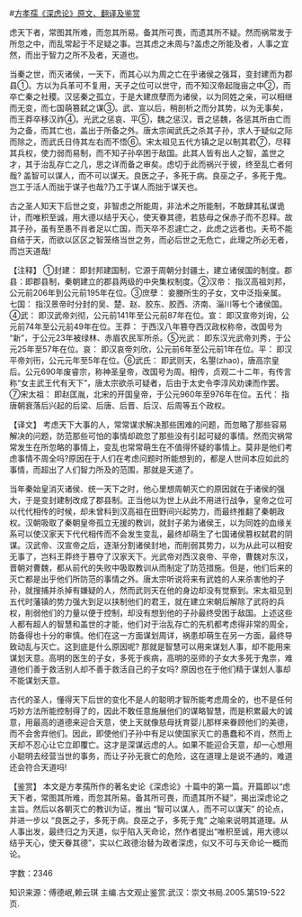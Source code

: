 #[方孝孺《深虑论》原文、翻译及鉴赏](https://www.vrrw.net/wx/14189.html)

虑天下者，常图其所难，而忽其所易。备其所可畏，而遗其所不疑。然而祸常发于所忽之中，而乱常起于不足疑之事。岂其虑之未周与?盖虑之所能及者，人事之宜然，而出于智力之所不及者，天道也。

当秦之世，而灭诸侯，一天下，而其心以为周之亡在乎诸侯之强耳，变封建而为郡县①。方以为兵革可不复用，天子之位可以世守，而不知汉帝起陇亩之中②，而卒亡秦之社稷。汉惩秦之孤立，于是大建庶孽而为诸侯，以为同姓之亲，可以相继而无变，而七国萌篡弑之谋③。武、宣以后，稍剖析之而分其势，以为无事矣，而王莽卒移汉祚④。光武之惩哀、平⑤，魏之惩汉，晋之惩魏，各惩其所由亡而为之备，而其亡也，盖出于所备之外。唐太宗闻武氏之杀其子孙，求人于疑似之际而除之，而武氏日侍其左右而不悟⑥。宋太祖见五代方镇之足以制其君⑦，尽释其兵权，使力弱而易制，而不知子孙卒困于敌国。此其人皆有出人之智，盖世之才，其于治乱存亡之几，思之详而备之审矣。虑切于此而祸兴于彼，终至乱亡者何哉? 盖智可以谋人，而不可以谋天。良医之子，多死于病。良巫之子，多死于鬼。岂工于活人而拙于谋子也哉?乃工于谋人而拙于谋天也。

古之圣人知天下后世之变，非智虑之所能周，非法术之所能制，不敢肆其私谋诡计，而唯积至诚，用大德以结乎天心，使天眷其德，若慈母之保赤子而不忍释。故其子孙，虽有至愚不肖者足以亡国，而天卒不忍遽亡之，此虑之远者也。夫苟不能自结于天，而欲以区区之智笼络当世之务，而必后世之无危亡，此理之所必无者，而岂天道哉!



【注释】 ①封建： 即封邦建国制，它源于周朝分封疆土，建立诸侯国的制度。郡县：即郡县制，秦朝建立的郡县两级的中央集权制度。②汉帝： 指汉高祖刘邦，公元前206年到公元前195年在位。③庶孽： 妾媵所生的子女，文中泛指亲属。七国： 指汉景帝时分封的吴、楚、赵、胶东、胶西、济南、淄川等七个诸侯国。④武： 即汉武帝刘彻，公元前141年至公元前87年在位。宣： 即汉宣帝刘询，公元前74年至公元前49年在位。王莽： 于西汉八年篡夺西汉政权称帝，改国号为 “新”，于公元23年被绿林、赤眉农民军所杀。⑤光武： 即东汉光武帝刘秀，于公元25年至57年在位。哀： 即汉哀帝刘欣，公元前6年至公元前1年在位。平： 即汉平帝刘衎，公元元年至5年在位。⑥武氏： 即武则天，名曌(zhao)，唐高宗皇后。公元690年废睿宗，称神圣皇帝，改国号为周。相传，贞观二十二年，有传言称“女主武王代有天下”，唐太宗欲杀可疑者，后由于太史令李淳风劝谏而作罢。⑦宋太祖： 即赵匡胤，北宋的开国皇帝，于公元960年至976年在位。五代： 指唐朝衰落后兴起的后梁、后唐、后晋、后汉、后周等五个政权。

【译文】 考虑天下大事的人，常常谋求解决那些困难的问题，而忽略了那些容易解决的问题，防范那些可怕的事情却疏忽了那些没有引起可疑的事情。然而灾祸常常发生在所忽略的事情上，变乱也常常萌生在不值得怀疑的事情上。莫非是他们考虑事情不周全吗?原因在于人们在考虑问题时所能想到的，都是人世间本应如此的事情，而超出了人们智力所及的范围，那就是天道了。

当年秦始皇消灭诸侯、统一天下之时，他心里想周朝灭亡的原因就在于诸侯的强大，于是变封建制改成了郡县制。正当他以为世上从此不用进行战争，皇帝之位可以代代相传的时候，却未曾料到汉高祖在田野间兴起势力，而最终推翻了秦朝政权。汉朝吸取了秦朝皇帝孤立无援的教训，就封子弟为诸侯王，以为同姓的血缘关系可以使汉家天下代代相传而不会发生变乱，最终却萌生了七国诸侯篡权弑君的阴谋。汉武帝、汉宣帝之后，逐渐分割诸侯封地，而削弱其势力，以为从此可以相安无事了，岂料王莽终于篡夺了汉家天下。光武帝对西汉哀帝、平帝，曹魏对东汉，晋朝对曹魏，都从前代的失败中吸取教训从而制定了防范措施。但是，他们后来的灭亡都是出乎他们所防范的事情之外。唐太宗听说将来有武姓的人来杀害他的子孙，就搜捕并杀掉有嫌疑的人，然而武则天在他的身边却没有觉察到。宋太祖见到五代时藩镇的势力强大到足以挟制他们的君王，就在建立宋朝后解除了武将的兵权，削弱他们的力量以便于控制，却没有想到他的子孙最终受困于敌国。上述这些人都有超人的智慧和盖世的才能，他们对于治乱存亡的先机都考虑得非常的周全，防备得也十分的审慎。他们在这一方面谋划周详，祸患却萌生在另一方面，最终导致动乱与灭亡。这到底是什么原因呢? 那就是智慧可以用来谋划人事，却不能用来谋划天意。高明的医生的子女，多死于疾病，高明的巫师的子女大多死于鬼祟，难道他们善于救活别人却不善于救活自己的子女吗? 原因也在于他们精于谋划人事却不能谋划天意。

古代的圣人，懂得天下后世的变化不是人的聪明才智所能考虑周全的，也不是任何巧妙方法所能控制得了的，因此不敢任意施展他们的谋略智慧，而是积累最大的诚意，用最高的道德来迎合天意，使上天就像慈母抚育婴儿那样来眷顾他们的美德，而不会舍弃他们。因此，即使他们子孙中有足以使国家灭亡的愚蠢和不肖，然而上天却不忍心让它立即覆亡。这才是深谋远虑的人。如果不能迎合天意，却一心想用小聪明去经营当世的事务，而让子孙无衰亡的危险，这在道理上是说不通的，难道还会符合天道吗!

【鉴赏】 本文是方孝孺所作的著名史论《深虑论》十篇中的第一篇。开篇即以“虑天下者，常图其所难，而忽其所易。备其所可畏，而遗其所不疑”，揭出深虑论之主旨。然后以各朝灭亡的教训为证，推出 “智可以谋人，而不可以谋天” 的论点，并进一步以 “良医之子，多死于病。良巫之子，多死于鬼” 之喻来说明其道理。从人事出发，最终归之为天道，似乎陷入天命论，然作者提出“唯积至诚，用大德以结乎天心，使天眷其德”，实以仁政德治替为政者深虑，似又不可与天命论一概而论。

字数：2346

知识来源：傅德岷,赖云琪 主编.古文观止鉴赏.武汉：崇文书局.2005.第519-522页.

